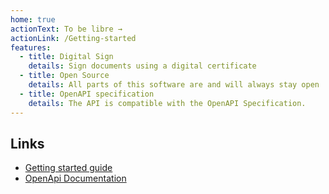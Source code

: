 ```yaml
---
home: true
actionText: To be libre →
actionLink: /Getting-started
features:
  - title: Digital Sign
    details: Sign documents using a digital certificate
  - title: Open Source
    details: All parts of this software are and will always stay open
  - title: OpenAPI specification
    details: The API is compatible with the OpenAPI Specification.
---
```


## Links

- [Getting started guide](Getting-started.md)
- [OpenApi Documentation](https://swagger.io/docs/)